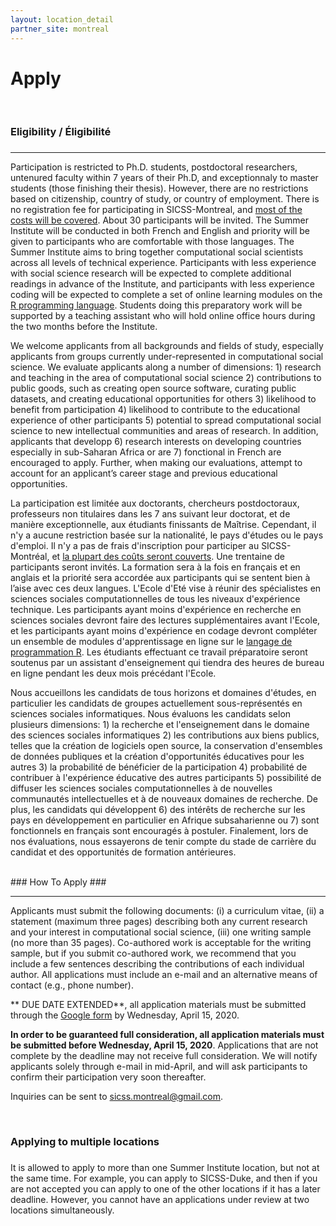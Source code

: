 ```yaml
---
layout: location_detail
partner_site: montreal
---
```


<h1 class="display-4">Apply</h1>
<br />

### Eligibility / Éligibilité
### <a name="eligibility"></a>

---

Participation is restricted to Ph.D. students, postdoctoral researchers, untenured faculty within 7 years of their Ph.D,  and exceptionnaly to master students (those finishing their thesis). However, there are no restrictions based on citizenship, country of study, or country of employment. There is no registration fee for participating in SICSS-Montreal, and [most of the costs will be covered](https://compsocialscience.github.io/summer-institute/2020/montreal/travel). About 30 participants will be invited. The Summer Institute will be conducted in both French and English and priority will be given to participants who are comfortable with those languages. The Summer Institute aims to bring together computational social scientists across all levels of technical experience. Participants with less experience with social science research will be expected to complete additional readings in advance of the Institute, and participants with less experience coding will be expected to complete a set of online learning modules on the [R programming language](https://compsocialscience.github.io/summer-institute/2020/montreal/pre_arrival). Students doing this preparatory work will be supported by a teaching assistant who will hold online office hours during the two months before the Institute.

We welcome applicants from all backgrounds and fields of study, especially applicants from groups currently under-represented in computational social science. We evaluate applicants along a number of dimensions: 1) research and teaching in the area of computational social science 2) contributions to public goods, such as creating open source software, curating public datasets, and creating educational opportunities for others 3) likelihood to benefit from participation 4) likelihood to contribute to the educational experience of other participants 5) potential to spread computational social science to new intellectual communities and areas of research. In addition, applicants that developp  6) research interests on developing countries especially in sub-Saharan Africa or are 7) fonctional in French are encouraged to apply. Further, when making our evaluations, attempt to account for an applicant’s career stage and previous educational opportunities.

La participation est limitée aux doctorants, chercheurs postdoctoraux, professeurs non titulaires dans les 7 ans suivant leur doctorat, et de manière exceptionnelle, aux étudiants finissants de Maîtrise. Cependant, il n'y a aucune restriction basée sur la nationalité, le pays d'études ou le pays d'emploi. Il n'y a pas de frais d'inscription pour participer au SICSS-Montréal, et [la plupart des coûts seront couverts](https://compsocialscience.github.io/summer-institute/2020/montreal/travel). Une trentaine de participants seront invités. La formation sera  à la fois en français et en anglais et la priorité sera accordée aux participants qui se sentent bien à l’aise avec ces deux langues. L'Ecole d'Eté vise à réunir des spécialistes en sciences sociales computationnelles de tous les niveaux d'expérience technique. Les participants ayant moins d'expérience en recherche en sciences sociales devront faire des lectures supplémentaires avant l'Ecole, et les participants ayant moins d'expérience en codage devront compléter un ensemble de modules d'apprentissage en ligne sur le [langage de programmation R](https://compsocialscience.github.io/summer-institute/2020/montreal/pre_arrival). Les étudiants effectuant ce travail préparatoire seront soutenus par un assistant d'enseignement qui tiendra des heures de bureau en ligne pendant les deux mois précédant l'Ecole.

Nous accueillons les candidats de tous horizons et domaines d'études, en particulier les candidats de groupes actuellement sous-représentés en sciences sociales informatiques. Nous évaluons les candidats selon plusieurs dimensions: 1) la recherche et l'enseignement dans le domaine des sciences sociales informatiques 2) les contributions aux biens publics, telles que la création de logiciels open source, la conservation d'ensembles de données publiques et la création d'opportunités éducatives pour les autres 3) la probabilité de bénéficier de la participation 4) probabilité de contribuer à l'expérience éducative des autres participants 5) possibilité de diffuser les sciences sociales computationnelles à de nouvelles communautés intellectuelles et à de nouveaux domaines de recherche. De plus, les candidats qui développent 6) des intérêts de recherche sur les pays en développement en particulier en Afrique subsaharienne ou 7) sont fonctionnels en français sont encouragés à postuler. Finalement, lors de nos évaluations, nous essayerons de tenir compte du stade de carrière du candidat et des opportunités de formation antérieures.

<br />
### How To Apply
### <a name="how_to_apply"></a>

---

Applicants must submit the following documents: (i) a curriculum vitae, (ii) a statement (maximum three pages) describing both any current research and your interest in computational social science, (iii) one writing sample (no more than 35 pages). Co-authored work is acceptable for the writing sample, but if you submit co-authored work, we recommend that you include a few sentences describing the contributions of each individual author. All applications must include an e-mail and an alternative means of contact (e.g., phone number). 

** DUE DATE EXTENDED**, all application materials must be submitted through the [Google form](https://docs.google.com/forms/d/e/1FAIpQLSdkjU5wQzPD7pgrjhlTQklNWQj0hsk_obqVSszy3ZsiKo08dw/viewform) by Wednesday, April 15, 2020.

**In order to be guaranteed full consideration, all application materials must be submitted before Wednesday, April 15, 2020**. Applications that are not complete by the deadline may not receive full consideration. We will notify applicants solely through e-mail in mid-April, and will ask participants to confirm their participation very soon thereafter.

Inquiries can be sent to <sicss.montreal@gmail.com>.

<br />

### Applying to multiple locations
### <a name="applying_to_multiple_locations"></a>
It is allowed to apply to more than one Summer Institute location, but not at the same time. For example, you can apply to SICSS-Duke, and then if you are not accepted you can apply to one of the other locations if it has a later deadline. However, you cannot have an applications under review at two locations simultaneously.


